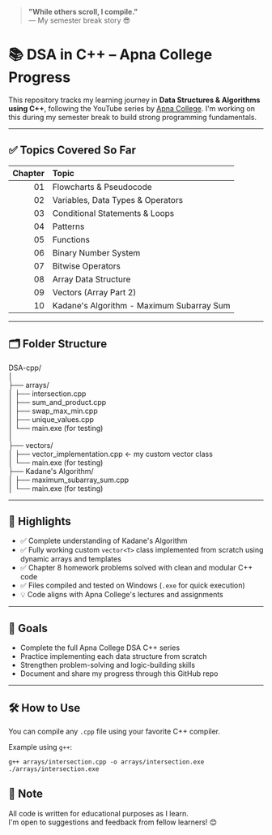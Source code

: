 > **"While others scroll, I compile."**  
> — My semester break story 😎

# 📚 DSA in C++ – Apna College Progress

This repository tracks my learning journey in **Data Structures & Algorithms using C++**, following the YouTube series by [Apna College](https://www.youtube.com/@ApnaCollegeOfficial). I'm working on this during my semester break to build strong programming fundamentals.

---

## ✅ Topics Covered So Far

| Chapter | Topic |
|--------:|:------|
| 01 | Flowcharts & Pseudocode |
| 02 | Variables, Data Types & Operators |
| 03 | Conditional Statements & Loops |
| 04 | Patterns |
| 05 | Functions |
| 06 | Binary Number System |
| 07 | Bitwise Operators |
| 08 | Array Data Structure |
| 09 | Vectors (Array Part 2)|
| 10 | Kadane's Algorithm - Maximum Subarray Sum |

---

## 🗂️ Folder Structure

DSA-cpp/<br>
│<br>
├── arrays/<br>
│ ├── intersection.cpp<br>
│ ├── sum_and_product.cpp<br>
│ ├── swap_max_min.cpp<br>
│ ├── unique_values.cpp<br>
│ └── main.exe (for testing)<br>
│<br>
├── vectors/<br>
│ ├── vector_implementation.cpp ← my custom vector class<br>
│ └── main.exe (for testing)<br>
├── Kadane's Algorithm/<br>
│ ├── maximum_subarray_sum.cpp<br>
│ └── main.exe (for testing)<br>


---

## 🚀 Highlights

- ✅ Complete understanding of Kadane's Algorithm
- ✅ Fully working custom `vector<T>` class implemented from scratch using dynamic arrays and templates
- ✅ Chapter 8 homework problems solved with clean and modular C++ code
- ✅ Files compiled and tested on Windows (`.exe` for quick execution)
- 💡 Code aligns with Apna College's lectures and assignments

---

## 🧠 Goals

- Complete the full Apna College DSA C++ series
- Practice implementing each data structure from scratch
- Strengthen problem-solving and logic-building skills
- Document and share my progress through this GitHub repo

---

## 🛠️ How to Use

You can compile any `.cpp` file using your favorite C++ compiler.

Example using `g++`:
```
g++ arrays/intersection.cpp -o arrays/intersection.exe
./arrays/intersection.exe
```

## 📌 Note
All code is written for educational purposes as I learn.<br>
I'm open to suggestions and feedback from fellow learners! 😊


